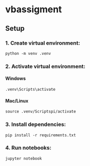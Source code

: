 # vbassigment
## Setup
### 1. Create virtual environment:
```
python -m venv .venv
```
### 2. Activate virtual environment:
#### Windows
```
.venv\Scripts\activate
```
#### Mac/Linux
```
source .venv/Scriptspi/activate
```
### 3. Install dependencies:
```
pip install -r requirements.txt
```

### 4. Run notebooks:
```
jupyter notebook
```
